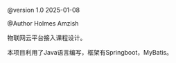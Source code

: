 @version 1.0 2025-01-08

@Author Holmes Amzish

物联网云平台接入课程设计。

本项目利用了Java语言编写，框架有Springboot，MyBatis。